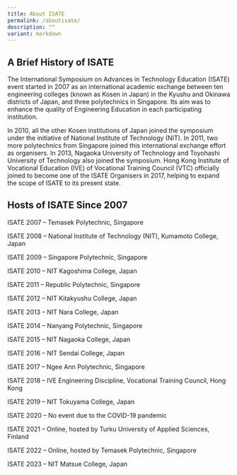 ```yaml
---
title: About ISATE
permalink: /aboutisate/
description: ""
variant: markdown
---
```

A Brief History of ISATE
----------------------

The International Symposium on Advances in Technology Education (ISATE) event started in 2007 as an international academic exchange between ten engineering colleges (known as Kosen in Japan) in the Kyushu and Okinawa districts of Japan, and three polytechnics in Singapore. Its aim was to enhance the quality of Engineering Education in each participating institution.   
  
In 2010, all the other Kosen institutions of Japan joined the symposium under the initiative of National Institute of Technology (NIT). In 2011, two more polytechnics from Singapore joined this international exchange effort as organisers. In 2013, Nagaoka University of Technology and Toyohashi University of Technology also joined the symposium. Hong Kong Institute of Vocational Education (IVE) of Vocational Training Council (VTC) officially joined to become one of the ISATE Organisers in 2017, helping to expand the scope of ISATE to its present state.

Hosts of ISATE Since 2007
-------------------------

ISATE 2007 – Temasek Polytechnic, Singapore  
  
ISATE 2008 – National Institute of Technology (NIT), Kumamoto College, Japan  
  
ISATE 2009 – Singapore Polytechnic, Singapore  
  
ISATE 2010 – NIT Kagoshima College, Japan  
  
ISATE 2011 – Republic Polytechnic, Singapore  
  
ISATE 2012 – NIT Kitakyushu College, Japan  
  
ISATE 2013 – NIT Nara College, Japan  
  
ISATE 2014 – Nanyang Polytechnic, Singapore  
  
ISATE 2015 – NIT Nagaoka College, Japan  
  
ISATE 2016 – NIT Sendai College, Japan  
  
ISATE 2017 – Ngee Ann Polytechnic, Singapore  
  
ISATE 2018 – IVE Engineering Discipline, Vocational Training Council, Hong Kong  
  
ISATE 2019 – NIT Tokuyama College, Japan  
  
ISATE 2020 – No event due to the COVID-19 pandemic  
  
ISATE 2021 – Online, hosted by Turku University of Applied Sciences, Finland

ISATE 2022 – Online, hosted by Temasek Polytechnic, Singapore

ISATE 2023 – NIT Matsue College, Japan